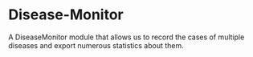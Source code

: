 # Disease-Monitor
A DiseaseMonitor module that allows us to record the cases of multiple diseases and export numerous statistics about them.
